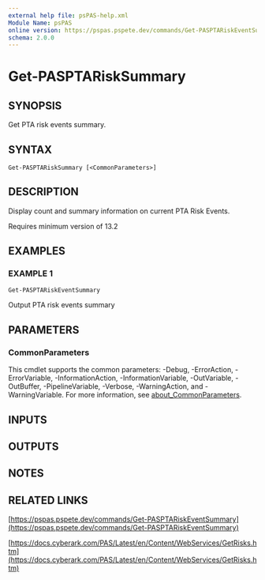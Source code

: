 ```yaml
---
external help file: psPAS-help.xml
Module Name: psPAS
online version: https://pspas.pspete.dev/commands/Get-PASPTARiskEventSummary
schema: 2.0.0
---
```


# Get-PASPTARiskSummary

## SYNOPSIS

Get PTA risk events summary.

## SYNTAX

```
Get-PASPTARiskSummary [<CommonParameters>]
```

## DESCRIPTION
Display count and summary information on current PTA Risk Events.

Requires minimum version of 13.2

## EXAMPLES

### EXAMPLE 1
```powershell
Get-PASPTARiskEventSummary
```

Output PTA risk events summary

## PARAMETERS

### CommonParameters
This cmdlet supports the common parameters: -Debug, -ErrorAction, -ErrorVariable, -InformationAction, -InformationVariable, -OutVariable, -OutBuffer, -PipelineVariable, -Verbose, -WarningAction, and -WarningVariable. For more information, see [about_CommonParameters](http://go.microsoft.com/fwlink/?LinkID=113216).

## INPUTS

## OUTPUTS

## NOTES

## RELATED LINKS

[https://pspas.pspete.dev/commands/Get-PASPTARiskEventSummary](https://pspas.pspete.dev/commands/Get-PASPTARiskEventSummary)

[https://docs.cyberark.com/PAS/Latest/en/Content/WebServices/GetRisks.htm](https://docs.cyberark.com/PAS/Latest/en/Content/WebServices/GetRisks.htm)
